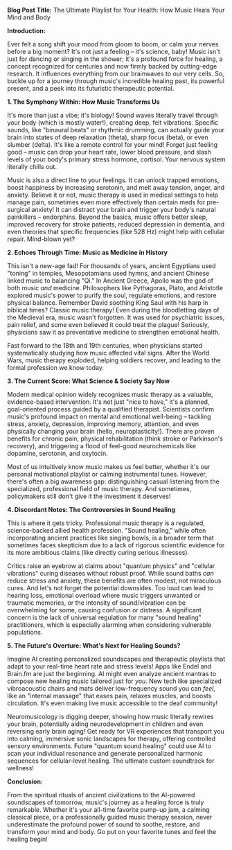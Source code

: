 **Blog Post Title:** The Ultimate Playlist for Your Health: How Music Heals Your Mind and Body

**Introduction:**

Ever felt a song shift your mood from gloom to boom, or calm your nerves before a big moment? It's not just a feeling – it's science, baby\! Music isn't just for dancing or singing in the shower; it's a profound force for healing, a concept recognized for centuries and now firmly backed by cutting-edge research. It influences everything from our brainwaves to our very cells. So, buckle up for a journey through music's incredible healing past, its powerful present, and a peek into its futuristic therapeutic potential.

**1\. The Symphony Within: How Music Transforms Us**

It's more than just a vibe; it's biology\! Sound waves literally travel through your body (which is mostly water\!), creating deep, felt vibrations. Specific sounds, like "binaural beats" or rhythmic drumming, can actually guide your brain into states of deep relaxation (theta), sharp focus (beta), or even slumber (delta). It's like a remote control for your mind\! Forget just feeling good – music can drop your heart rate, lower blood pressure, and slash levels of your body's primary stress hormone, cortisol. Your nervous system literally chills out.

Music is also a direct line to your feelings. It can unlock trapped emotions, boost happiness by increasing serotonin, and melt away tension, anger, and anxiety. Believe it or not, music therapy is used in medical settings to help manage pain, sometimes even more effectively than certain meds for pre-surgical anxiety\! It can distract your brain and trigger your body's natural painkillers – endorphins. Beyond the basics, music offers better sleep, improved recovery for stroke patients, reduced depression in dementia, and even theories that specific frequencies (like 528 Hz) might help with cellular repair. Mind-blown yet?

**2\. Echoes Through Time: Music as Medicine in History**

This isn't a new-age fad\! For thousands of years, ancient Egyptians used "toning" in temples, Mesopotamians used hymns, and ancient Chinese linked music to balancing "Qi." In Ancient Greece, Apollo was the god of both music *and* medicine. Philosophers like Pythagoras, Plato, and Aristotle explored music's power to purify the soul, regulate emotions, and restore physical balance. Remember David soothing King Saul with his harp in biblical times? Classic music therapy\! Even during the bloodletting days of the Medieval era, music wasn't forgotten. It was used for psychiatric issues, pain relief, and some even believed it could treat the plague\! Seriously, physicians saw it as preventative medicine to strengthen emotional health.

Fast forward to the 18th and 19th centuries, when physicians started systematically studying how music affected vital signs. After the World Wars, music therapy exploded, helping soldiers recover, and leading to the formal profession we know today.

**3\. The Current Score: What Science & Society Say Now**

Modern medical opinion widely recognizes music therapy as a valuable, evidence-based intervention. It's not just "nice to have," it's a planned, goal-oriented process guided by a qualified therapist. Scientists confirm music's profound impact on mental and emotional well-being – tackling stress, anxiety, depression, improving memory, attention, and even physically changing your brain (hello, neuroplasticity\!). There are proven benefits for chronic pain, physical rehabilitation (think stroke or Parkinson's recovery), and triggering a flood of feel-good neurochemicals like dopamine, serotonin, and oxytocin.

Most of us intuitively know music makes us feel better, whether it's our personal motivational playlist or calming instrumental tunes. However, there's often a big awareness gap: distinguishing casual listening from the specialized, professional field of music therapy. And sometimes, policymakers still don't give it the investment it deserves\!

**4\. Discordant Notes: The Controversies in Sound Healing**

This is where it gets tricky. Professional music therapy is a regulated, science-backed allied health profession. "Sound healing," while often incorporating ancient practices like singing bowls, is a broader term that sometimes faces skepticism due to a lack of rigorous scientific evidence for its more ambitious claims (like directly curing serious illnesses).

Critics raise an eyebrow at claims about "quantum physics" and "cellular vibrations" curing diseases without robust proof. While sound baths *can* reduce stress and anxiety, these benefits are often modest, not miraculous cures. And let's not forget the potential downsides. Too loud can lead to hearing loss, emotional overload where music triggers unwanted or traumatic memories, or the intensity of sound/vibration can be overwhelming for some, causing confusion or distress. A significant concern is the lack of universal regulation for many "sound healing" practitioners, which is especially alarming when considering vulnerable populations.

**5\. The Future's Overture: What's Next for Healing Sounds?**

Imagine AI creating personalized soundscapes and therapeutic playlists that adapt to your real-time heart rate and stress levels\! Apps like Endel and Brain.fm are just the beginning. AI might even analyze ancient mantras to compose new healing music tailored just for *you*. New tech like specialized vibroacoustic chairs and mats deliver low-frequency sound you can *feel*, like an "internal massage" that eases pain, relaxes muscles, and boosts circulation. It's even making live music accessible to the deaf community\!

Neuromusicology is digging deeper, showing how music literally rewires your brain, potentially aiding neurodevelopment in children and even reversing early brain aging\! Get ready for VR experiences that transport you into calming, immersive sonic landscapes for therapy, offering controlled sensory environments. Future "quantum sound healing" could use AI to scan your individual resonance and generate personalized harmonic sequences for cellular-level healing. The ultimate custom soundtrack for wellness\!

**Conclusion:**

From the spiritual rituals of ancient civilizations to the AI-powered soundscapes of tomorrow, music's journey as a healing force is truly remarkable. Whether it's your all-time favorite pump-up jam, a calming classical piece, or a professionally guided music therapy session, never underestimate the profound power of sound to soothe, restore, and transform your mind and body. Go put on your favorite tunes and feel the healing begin\!

